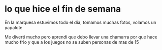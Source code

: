 # lo que hice el fin de semana 

<Fui a una pase en motocicleta con mi novio el sabado po la noche y el domingo fuimos a desayunar a la marquesa/>

En la marquesa estuvimos todo el  dia, tomamos muchas fotos, volamos un papalote

Me diverti mucho pero aprendi que debo llevar una chamarra por que hace mucho frio y que a los
juegos no se suben personas de mas de 15

